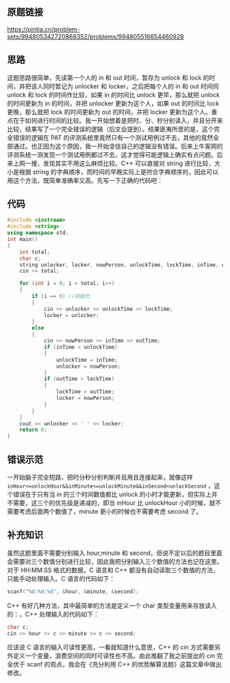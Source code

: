 ## 原题链接

https://pintia.cn/problem-sets/994805342720868352/problems/994805516654460928

## 思路

这题思路很简单，先读第一个人的 in 和 out 时间，暂存为 unlock 和 lock 的时间，并把该人同时暂记为 unlocker 和 locker，之后把每个人的 in 和 out 时间同 unlock 和 lock 的时间作比较，如果 in 的时间比 unlock 更早，那么就把 unlock 的时间更新为 in 的时间，并把 unlocker 更新为这个人，如果 out 的时间比 lock 更晚，那么就把 lock 的时间更新为 out 的时间，并把 locker 更新为这个人。重点在于如何进行时间的比较。我一开始想着是把时、分、秒分别读入，并且分开来比较，结果写了一个完全错误的逻辑（后文会提到）。结果匪夷所思的是，这个完全错误的逻辑在 PAT 的评测系统里竟然只有一个测试用例过不去，其他的竟然全部通过。也正因为这个原因，我一开始坚信自己的逻辑没有错误。后来上牛客网的评测系统一测发现一个测试用例都过不去，这才觉得可能逻辑上确实有点问题。后来上网一搜，发现其实不用这么麻烦比较。C++ 可以直接对 string 进行比较，大小是根据 string 的字典顺序，而时间的早晚实际上是符合字典顺序的，因此可以用这个方法，既简单准确率又高。先写一下正确的代码吧：

## 代码

```cpp
#include <iostream>
#include <string>
using namespace std;
int main()
{
	int total;
	char c;
	string unlocker, locker, nowPerson, unlockTime, lockTime, inTime, outTime;
	cin >> total;

	for (int i = 0; i < total; i++)
	{
		if (i == 0)	//初始化
		{
			cin >> unlocker >> unlockTime >> lockTime;
			locker = unlocker;
		}
		else
		{
			cin >> nowPerson >> inTime >> outTime;
			if (inTime < unlockTime)
			{
				unlockTime = inTime;
				unlocker = nowPerson;
			}
			if (outTime > lockTime)
			{
				lockTime = outTime;
				locker = nowPerson;
			}
		}
	}
	cout << unlocker << ' ' << locker;
	return 0;
}
```

## 错误示范

一开始脑子完全短路，把时分秒分别判断并且用且连接起来，就像这样 `inHour<=unlockHour&&inMinute<=unlockMinute&&inSecond<unlockSecond` ，这个错误在于只有当 in 的三个时间数值都比 unlock 的小时才能更新，但实际上并不需要，这三个的优先级是递减的，即当 inHour 比 unlockHour 小的时候，就不需要考虑后面两个数值了，minute 更小的时候也不需要考虑 second 了。

## 补充知识

虽然这题里面不需要分别输入 hour,minute 和 second，但说不定以后的题目里面会需要对三个数值分别进行比较，因此我把分别输入三个数值的方法也记在这里。对于 HH:MM:SS 格式的数据，C 语言和 C++ 都没有自动读取三个数值的方法，只能手动处理输入。C 语言的代码如下：

```c
scanf("%d:%d:%d", &hour, &minute, &second);	
```

C++ 有好几种方法，其中最简单的方法是定义一个 char 类型变量用来存放读入的：，C++ 处理输入的代码如下：

```cpp
char c;
cin >> hour >> c >> minute >> c >> second;
```

应该说 C 语言的输入可读性更高，一看就知道什么意思，C++ 的 cin 方式需要另外定义一个变量，浪费空间的同时可读性也不高。由此推翻了我之前提出的 cin 完全优于 scanf 的观点，我会在《充分利用 C++ 的优势解算法题》这篇文章中做出修改。